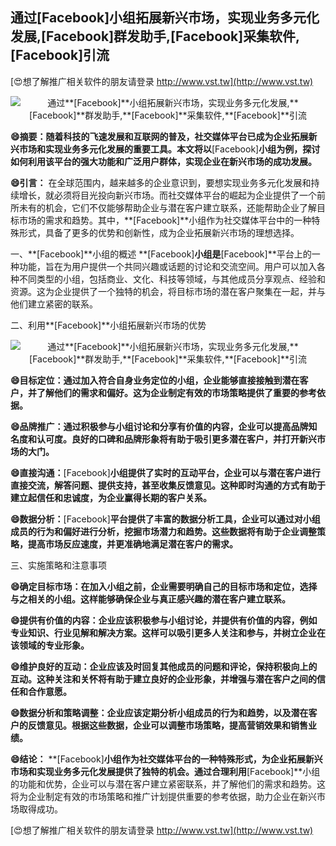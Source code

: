 ## **通过**[Facebook]**小组拓展新兴市场，实现业务多元化发展,**[Facebook]**群发助手,**[Facebook]**采集软件,**[Facebook]**引流**

[😍想了解推广相关软件的朋友请登录 http://www.vst.tw](http://www.vst.tw)

 <center><img src="https://vst.tw/MP4/tuiguang/png/0.png" alt="通过**[Facebook]**小组拓展新兴市场，实现业务多元化发展,**[Facebook]**群发助手,**[Facebook]**采集软件,**[Facebook]**引流"></center>

**😄摘要：随着科技的飞速发展和互联网的普及，社交媒体平台已成为企业拓展新兴市场和实现业务多元化发展的重要工具。本文将以**[Facebook]**小组为例，探讨如何利用该平台的强大功能和广泛用户群体，实现企业在新兴市场的成功发展。**

**😄引言：**
在全球范围内，越来越多的企业意识到，要想实现业务多元化发展和持续增长，就必须将目光投向新兴市场。而社交媒体平台的崛起为企业提供了一个前所未有的机会，它们不仅能够帮助企业与潜在客户建立联系，还能帮助企业了解目标市场的需求和趋势。其中，**[Facebook]**小组作为社交媒体平台中的一种特殊形式，具备了更多的优势和创新性，成为企业拓展新兴市场的理想选择。

一、**[Facebook]**小组的概述
**[Facebook]**小组是**[Facebook]**平台上的一种功能，旨在为用户提供一个共同兴趣或话题的讨论和交流空间。用户可以加入各种不同类型的小组，包括商业、文化、科技等领域，与其他成员分享观点、经验和资源。这为企业提供了一个独特的机会，将目标市场的潜在客户聚集在一起，并与他们建立紧密的联系。

二、利用**[Facebook]**小组拓展新兴市场的优势

 <center><img src="https://vst.tw/MP4/tuiguang/png/0.png" alt="通过**[Facebook]**小组拓展新兴市场，实现业务多元化发展,**[Facebook]**群发助手,**[Facebook]**采集软件,**[Facebook]**引流"></center>

**😄目标定位：通过加入符合自身业务定位的小组，企业能够直接接触到潜在客户，并了解他们的需求和偏好。这为企业制定有效的市场策略提供了重要的参考依据。**

**😄品牌推广：通过积极参与小组讨论和分享有价值的内容，企业可以提高品牌知名度和认可度。良好的口碑和品牌形象将有助于吸引更多潜在客户，并打开新兴市场的大门。**

**😄直接沟通：**[Facebook]**小组提供了实时的互动平台，企业可以与潜在客户进行直接交流，解答问题、提供支持，甚至收集反馈意见。这种即时沟通的方式有助于建立起信任和忠诚度，为企业赢得长期的客户关系。**

**😄数据分析：**[Facebook]**平台提供了丰富的数据分析工具，企业可以通过对小组成员的行为和偏好进行分析，挖掘市场潜力和趋势。这些数据将有助于企业调整策略，提高市场反应速度，并更准确地满足潜在客户的需求。**

三、实施策略和注意事项

**😄确定目标市场：在加入小组之前，企业需要明确自己的目标市场和定位，选择与之相关的小组。这样能够确保企业与真正感兴趣的潜在客户建立联系。**

**😄提供有价值的内容：企业应该积极参与小组讨论，并提供有价值的内容，例如专业知识、行业见解和解决方案。这样可以吸引更多人关注和参与，并树立企业在该领域的专业形象。**

**😄维护良好的互动：企业应该及时回复其他成员的问题和评论，保持积极向上的互动。这种关注和关怀将有助于建立良好的企业形象，并增强与潜在客户之间的信任和合作意愿。**

**😄数据分析和策略调整：企业应该定期分析小组成员的行为和趋势，以及潜在客户的反馈意见。根据这些数据，企业可以调整市场策略，提高营销效果和销售业绩。**

**😄结论：**
**[Facebook]**小组作为社交媒体平台的一种特殊形式，为企业拓展新兴市场和实现业务多元化发展提供了独特的机会。通过合理利用**[Facebook]**小组的功能和优势，企业可以与潜在客户建立紧密联系，并了解他们的需求和趋势。这将为企业制定有效的市场策略和推广计划提供重要的参考依据，助力企业在新兴市场取得成功。

[😍想了解推广相关软件的朋友请登录 http://www.vst.tw](http://www.vst.tw)



